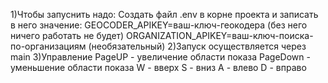 1)Чтобы запуснить надо:
Создать файл .env в корне проекта и записать в него значение:
  GEOCODER_APIKEY=ваш-ключ-геокодера (без него ничего работать не будет)
  ORGANIZATION_APIKEY=ваш-ключ-поиска-по-организациям (необязательный)
2)Запуск осуществляется через main
3)Управление
  PageUP - увеличение области показа
  PageDown - уменьшение области показа
  W - вверх
  S - вниз
  A - влево
  D - вправо
